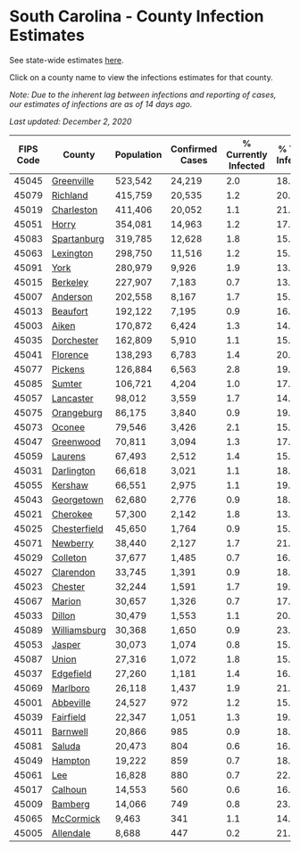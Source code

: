 # South Carolina - County Infection Estimates

See state-wide estimates [here](/infections/us-sc).

Click on a county name to view the infections estimates for that county.

*Note: Due to the inherent lag between infections and reporting of cases, our estimates of infections are as of 14 days ago.*

*Last updated: December 2, 2020*

|   FIPS Code |                       County |   Population |   Confirmed Cases |   % Currently Infected |   % Total Infected |
|-------------|------------------------------|--------------|-------------------|------------------------|--------------------|
|       45045 |     [Greenville](greenville) |      523,542 |            24,219 |                    2.0 |               18.4 |
|       45079 |         [Richland](richland) |      415,759 |            20,535 |                    1.2 |               20.4 |
|       45019 |     [Charleston](charleston) |      411,406 |            20,052 |                    1.1 |               21.4 |
|       45051 |               [Horry](horry) |      354,081 |            14,963 |                    1.2 |               17.9 |
|       45083 |   [Spartanburg](spartanburg) |      319,785 |            12,628 |                    1.8 |               15.0 |
|       45063 |       [Lexington](lexington) |      298,750 |            11,516 |                    1.2 |               15.4 |
|       45091 |                 [York](york) |      280,979 |             9,926 |                    1.9 |               13.5 |
|       45015 |         [Berkeley](berkeley) |      227,907 |             7,183 |                    0.7 |               13.6 |
|       45007 |         [Anderson](anderson) |      202,558 |             8,167 |                    1.7 |               15.2 |
|       45013 |         [Beaufort](beaufort) |      192,122 |             7,195 |                    0.9 |               16.1 |
|       45003 |               [Aiken](aiken) |      170,872 |             6,424 |                    1.3 |               14.1 |
|       45035 |     [Dorchester](dorchester) |      162,809 |             5,910 |                    1.1 |               15.1 |
|       45041 |         [Florence](florence) |      138,293 |             6,783 |                    1.4 |               20.2 |
|       45077 |           [Pickens](pickens) |      126,884 |             6,563 |                    2.8 |               19.0 |
|       45085 |             [Sumter](sumter) |      106,721 |             4,204 |                    1.0 |               17.1 |
|       45057 |       [Lancaster](lancaster) |       98,012 |             3,559 |                    1.7 |               14.1 |
|       45075 |     [Orangeburg](orangeburg) |       86,175 |             3,840 |                    0.9 |               19.3 |
|       45073 |             [Oconee](oconee) |       79,546 |             3,426 |                    2.1 |               15.5 |
|       45047 |       [Greenwood](greenwood) |       70,811 |             3,094 |                    1.3 |               17.9 |
|       45059 |           [Laurens](laurens) |       67,493 |             2,512 |                    1.4 |               15.4 |
|       45031 |     [Darlington](darlington) |       66,618 |             3,021 |                    1.1 |               18.1 |
|       45055 |           [Kershaw](kershaw) |       66,551 |             2,975 |                    1.1 |               19.1 |
|       45043 |     [Georgetown](georgetown) |       62,680 |             2,776 |                    0.9 |               18.6 |
|       45021 |         [Cherokee](cherokee) |       57,300 |             2,142 |                    1.8 |               13.9 |
|       45025 | [Chesterfield](chesterfield) |       45,650 |             1,764 |                    0.9 |               15.6 |
|       45071 |         [Newberry](newberry) |       38,440 |             2,127 |                    1.7 |               21.7 |
|       45029 |         [Colleton](colleton) |       37,677 |             1,485 |                    0.7 |               16.4 |
|       45027 |       [Clarendon](clarendon) |       33,745 |             1,391 |                    0.9 |               18.4 |
|       45023 |           [Chester](chester) |       32,244 |             1,591 |                    1.7 |               19.4 |
|       45067 |             [Marion](marion) |       30,657 |             1,326 |                    0.7 |               17.5 |
|       45033 |             [Dillon](dillon) |       30,479 |             1,553 |                    1.1 |               20.2 |
|       45089 | [Williamsburg](williamsburg) |       30,368 |             1,650 |                    0.9 |               23.1 |
|       45053 |             [Jasper](jasper) |       30,073 |             1,074 |                    0.8 |               15.0 |
|       45087 |               [Union](union) |       27,316 |             1,072 |                    1.8 |               15.0 |
|       45037 |       [Edgefield](edgefield) |       27,260 |             1,181 |                    1.4 |               16.5 |
|       45069 |         [Marlboro](marlboro) |       26,118 |             1,437 |                    1.9 |               21.2 |
|       45001 |       [Abbeville](abbeville) |       24,527 |               972 |                    1.2 |               15.4 |
|       45039 |       [Fairfield](fairfield) |       22,347 |             1,051 |                    1.3 |               19.4 |
|       45011 |         [Barnwell](barnwell) |       20,866 |               985 |                    0.9 |               18.8 |
|       45081 |             [Saluda](saluda) |       20,473 |               804 |                    0.6 |               16.9 |
|       45049 |           [Hampton](hampton) |       19,222 |               859 |                    0.7 |               18.5 |
|       45061 |                   [Lee](lee) |       16,828 |               880 |                    0.7 |               22.4 |
|       45017 |           [Calhoun](calhoun) |       14,553 |               560 |                    0.6 |               16.8 |
|       45009 |           [Bamberg](bamberg) |       14,066 |               749 |                    0.8 |               23.3 |
|       45065 |       [McCormick](mccormick) |        9,463 |               341 |                    1.1 |               14.2 |
|       45005 |       [Allendale](allendale) |        8,688 |               447 |                    0.2 |               21.6 |